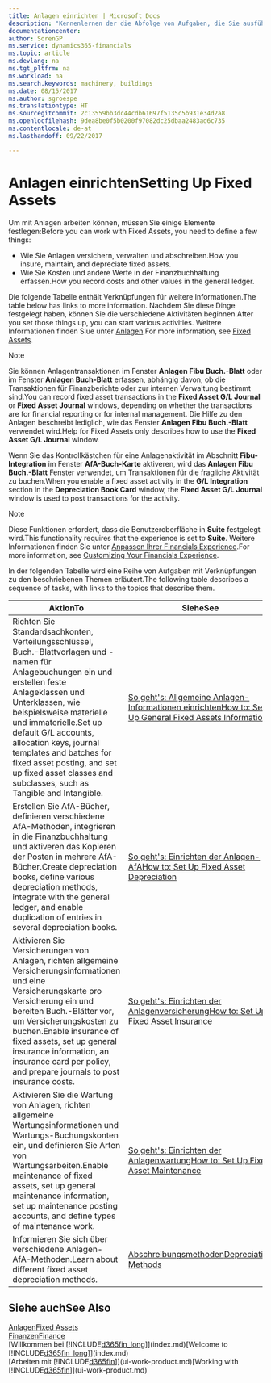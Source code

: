```yaml
---
title: Anlagen einrichten | Microsoft Docs
description: "Kennenlernen der die Abfolge von Aufgaben, die Sie ausführen müssen, um Anlagen einzurichten, wie Arbeitsplätze oder Gebäude."
documentationcenter: 
author: SorenGP
ms.service: dynamics365-financials
ms.topic: article
ms.devlang: na
ms.tgt_pltfrm: na
ms.workload: na
ms.search.keywords: machinery, buildings
ms.date: 08/15/2017
ms.author: sgroespe
ms.translationtype: HT
ms.sourcegitcommit: 2c13559bb3dc44cdb61697f5135c5b931e34d2a8
ms.openlocfilehash: 9dea8be0f5b0200f97082dc25dbaa2483ad6c735
ms.contentlocale: de-at
ms.lasthandoff: 09/22/2017

---
```

# <a name="setting-up-fixed-assets"></a><span data-ttu-id="41f68-103">Anlagen einrichten</span><span class="sxs-lookup"><span data-stu-id="41f68-103">Setting Up Fixed Assets</span></span>
<span data-ttu-id="41f68-104">Um mit Anlagen arbeiten können, müssen Sie einige Elemente festlegen:</span><span class="sxs-lookup"><span data-stu-id="41f68-104">Before you can work with Fixed Assets, you need to define a few things:</span></span>  

* <span data-ttu-id="41f68-105">Wie Sie Anlagen versichern, verwalten und abschreiben.</span><span class="sxs-lookup"><span data-stu-id="41f68-105">How you insure, maintain, and depreciate fixed assets.</span></span>  
* <span data-ttu-id="41f68-106">Wie Sie Kosten und andere Werte in der Finanzbuchhaltung erfassen.</span><span class="sxs-lookup"><span data-stu-id="41f68-106">How you record costs and other values in the general ledger.</span></span>  

<span data-ttu-id="41f68-107">Die folgende Tabelle enthält Verknüpfungen für weitere Informationen.</span><span class="sxs-lookup"><span data-stu-id="41f68-107">The table below has links to more information.</span></span> <span data-ttu-id="41f68-108">Nachdem Sie diese Dinge festgelegt haben, können Sie die verschiedene Aktivitäten beginnen.</span><span class="sxs-lookup"><span data-stu-id="41f68-108">After you set those things up, you can start various activities.</span></span> <span data-ttu-id="41f68-109">Weitere Informationen finden Siue unter [Anlagen](fa-manage.md).</span><span class="sxs-lookup"><span data-stu-id="41f68-109">For more information, see [Fixed Assets](fa-manage.md).</span></span>  

> [!NOTE]  
>   <span data-ttu-id="41f68-110">Sie können Anlagentransaktionen im Fenster **Anlagen Fibu Buch.-Blatt** oder im Fenster **Anlagen Buch-Blatt** erfassen, abhängig davon, ob die Transaktionen für Finanzberichte oder zur internen Verwaltung bestimmt sind.</span><span class="sxs-lookup"><span data-stu-id="41f68-110">You can record fixed asset transactions in the **Fixed Asset G/L Journal** or **Fixed Asset Journal** windows, depending on whether the transactions are for financial reporting or for internal management.</span></span> <span data-ttu-id="41f68-111">Die Hilfe zu den Anlagen beschreibt lediglich, wie das Fenster **Anlagen Fibu Buch.-Blatt** verwendet wird.</span><span class="sxs-lookup"><span data-stu-id="41f68-111">Help for Fixed Assets only describes how to use the **Fixed Asset G/L Journal** window.</span></span>  

<span data-ttu-id="41f68-112">Wenn Sie das Kontrollkästchen für eine Anlagenaktivität im Abschnitt **Fibu-Integration** im Fenster **AfA-Buch-Karte** aktiveren, wird das **Anlagen Fibu Buch.-Blatt** Fenster verwendet, um Transaktionen für die fragliche Aktivität zu buchen.</span><span class="sxs-lookup"><span data-stu-id="41f68-112">When you enable a fixed asset activity in the **G/L Integration** section in the **Depreciation Book Card** window, the **Fixed Asset G/L Journal** window is used to post transactions for the activity.</span></span>

> [!NOTE]  
>  <span data-ttu-id="41f68-113">Diese Funktionen erfordert, dass die Benutzeroberfläche in **Suite** festgelegt wird.</span><span class="sxs-lookup"><span data-stu-id="41f68-113">This functionality requires that the experience is set to **Suite**.</span></span> <span data-ttu-id="41f68-114">Weitere Informationen finden Sie unter [Anpassen Ihrer Financials Experience](ui-experiences.md).</span><span class="sxs-lookup"><span data-stu-id="41f68-114">For more information, see [Customizing Your Financials Experience](ui-experiences.md).</span></span>  

<span data-ttu-id="41f68-115">In der folgenden Tabelle wird eine Reihe von Aufgaben mit Verknüpfungen zu den beschriebenen Themen erläutert.</span><span class="sxs-lookup"><span data-stu-id="41f68-115">The following table describes a sequence of tasks, with links to the topics that describe them.</span></span>  

| <span data-ttu-id="41f68-116">Aktion</span><span class="sxs-lookup"><span data-stu-id="41f68-116">To</span></span> | <span data-ttu-id="41f68-117">Siehe</span><span class="sxs-lookup"><span data-stu-id="41f68-117">See</span></span> |
| --- | --- |
| <span data-ttu-id="41f68-118">Richten Sie Standardsachkonten, Verteilungsschlüssel, Buch.-Blattvorlagen und - namen für Anlagebuchungen ein und erstellen feste Anlageklassen und Unterklassen, wie beispielsweise materielle und immaterielle.</span><span class="sxs-lookup"><span data-stu-id="41f68-118">Set up default G/L accounts, allocation keys, journal templates and batches for fixed asset posting, and set up fixed asset classes and subclasses, such as Tangible and Intangible.</span></span> |[<span data-ttu-id="41f68-119">So geht's: Allgemeine Anlagen-Informationen einrichten</span><span class="sxs-lookup"><span data-stu-id="41f68-119">How to: Set Up General Fixed Assets Information</span></span>](fa-how-setup-general.md) |
| <span data-ttu-id="41f68-120">Erstellen Sie AfA-Bücher, definieren verschiedene AfA-Methoden, integrieren in die Finanzbuchhaltung und aktiveren das Kopieren der Posten in mehrere AfA-Bücher.</span><span class="sxs-lookup"><span data-stu-id="41f68-120">Create depreciation books, define various depreciation methods, integrate with the general ledger, and enable duplication of entries in several depreciation books.</span></span> |[<span data-ttu-id="41f68-121">So geht's: Einrichten der Anlagen-AfA</span><span class="sxs-lookup"><span data-stu-id="41f68-121">How to: Set Up Fixed Asset Depreciation</span></span>](fa-how-setup-depreciation.md) |
| <span data-ttu-id="41f68-122">Aktivieren Sie Versicherungen von Anlagen, richten allgemeine Versicherungsinformationen und eine Versicherungskarte pro Versicherung ein und bereiten Buch.-Blätter vor, um Versicherungskosten zu buchen.</span><span class="sxs-lookup"><span data-stu-id="41f68-122">Enable insurance of fixed assets, set up general insurance information, an insurance card per policy, and prepare journals to post insurance costs.</span></span> |[<span data-ttu-id="41f68-123">So geht's: Einrichten der Anlagenversicherung</span><span class="sxs-lookup"><span data-stu-id="41f68-123">How to: Set Up Fixed Asset Insurance</span></span>](fa-how-setup-insurance.md) |
| <span data-ttu-id="41f68-124">Aktivieren Sie die Wartung von Anlagen, richten allgemeine Wartungsinformationen und Wartungs-Buchungskonten ein, und definieren Sie Arten von Wartungsarbeiten.</span><span class="sxs-lookup"><span data-stu-id="41f68-124">Enable maintenance of fixed assets, set up general maintenance information, set up maintenance posting accounts, and define types of maintenance work.</span></span> |[<span data-ttu-id="41f68-125">So geht's: Einrichten der Anlagenwartung</span><span class="sxs-lookup"><span data-stu-id="41f68-125">How to: Set Up Fixed Asset Maintenance</span></span>](fa-how-setup-maintenance.md) |
| <span data-ttu-id="41f68-126">Informieren Sie sich über verschiedene Anlagen-AfA-Methoden.</span><span class="sxs-lookup"><span data-stu-id="41f68-126">Learn about different fixed asset depreciation methods.</span></span> |[<span data-ttu-id="41f68-127">Abschreibungsmethoden</span><span class="sxs-lookup"><span data-stu-id="41f68-127">Depreciation Methods</span></span>](fa-depreciation-methods.md) |

## <a name="see-also"></a><span data-ttu-id="41f68-128">Siehe auch</span><span class="sxs-lookup"><span data-stu-id="41f68-128">See Also</span></span>
[<span data-ttu-id="41f68-129">Anlagen</span><span class="sxs-lookup"><span data-stu-id="41f68-129">Fixed Assets</span></span>](fa-manage.md)  
[<span data-ttu-id="41f68-130">Finanzen</span><span class="sxs-lookup"><span data-stu-id="41f68-130">Finance</span></span>](finance.md)  
<span data-ttu-id="41f68-131">[Willkommen bei [!INCLUDE[d365fin_long](includes/d365fin_long_md.md)]](index.md)</span><span class="sxs-lookup"><span data-stu-id="41f68-131">[Welcome to [!INCLUDE[d365fin_long](includes/d365fin_long_md.md)]](index.md)</span></span>  
<span data-ttu-id="41f68-132">[Arbeiten mit [!INCLUDE[d365fin](includes/d365fin_md.md)]](ui-work-product.md)</span><span class="sxs-lookup"><span data-stu-id="41f68-132">[Working with [!INCLUDE[d365fin](includes/d365fin_md.md)]](ui-work-product.md)</span></span>

